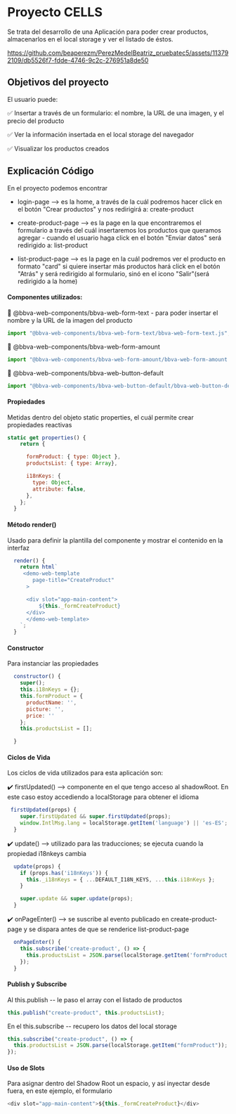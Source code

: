 # Proyecto CELLS

Se trata del desarrollo de una Aplicación para poder crear productos, almacenarlos en el local storage y ver el listado de éstos.


https://github.com/beaperezm/PerezMedelBeatriz_pruebatec5/assets/113792109/db5526f7-fdde-4746-9c2c-276951a8de50


## Objetivos del proyecto

El usuario puede:

✅ Insertar a través de un formulario: el nombre, la URL de una imagen, y el precio del producto

✅ Ver la información insertada en el local storage del navegador

✅ Visualizar los productos creados

## Explicación Código

En el proyecto podemos encontrar

- login-page --> es la home, a través de la cuál podremos hacer click en el botón "Crear productos" y nos redirigirá a: create-product

- create-product-page --> es la page en la que encontraremos el formulario a través del cuál insertaremos los productos que queramos agregar - cuando el usuario haga click en el botón "Enviar datos" será redirigido a: list-product

- list-product-page --> es la page en la cuál podremos ver el producto en formato "card"
  si quiere insertar más productos hará click en el botón "Atrás" y será redirigido al formulario, sinó en el icono "Salir"(será redirigido a la home)

#### Componentes utilizados:

🔹 @bbva-web-components/bbva-web-form-text - para poder insertar el nombre y la URL de la imagen del producto

```javascript
import "@bbva-web-components/bbva-web-form-text/bbva-web-form-text.js";
```

🔹 @bbva-web-components/bbva-web-form-amount

```javascript
import "@bbva-web-components/bbva-web-form-amount/bbva-web-form-amount.js";
```

🔹 @bbva-web-components/bbva-web-button-default

```javascript
import "@bbva-web-components/bbva-web-button-default/bbva-web-button-default.js";
```

#### Propiedades

Metidas dentro del objeto static properties, el cuál permite crear propiedades reactivas

```javascript
static get properties() {
    return {

      formProduct: { type: Object },
      productsList: { type: Array},

      i18nKeys: {
        type: Object,
        attribute: false,
      },
    };
  }
```

#### Método render()

Usado para definir la plantilla del componente y mostrar el contenido en la interfaz

```javascript
  render() {
    return html`
     <demo-web-template
        page-title="CreateProduct"
      >

      <div slot="app-main-content">
          ${this._formCreateProduct}
      </div>
      </demo-web-template>
    `;
  }
```

#### Constructor

Para instanciar las propiedades

```javascript
  constructor() {
    super();
    this.i18nKeys = {};
    this.formProduct = {
      productName: '',
      picture: '',
      price: ''
    };
    this.productsList = [];

  }
```

#### Ciclos de Vida

Los ciclos de vida utilizados para esta aplicación son:

✔️ firstUpdated() --> componente en el que tengo acceso al shadowRoot.
En este caso estoy accediendo a localStorage para obtener el idioma

```javascript
 firstUpdated(props) {
    super.firstUpdated && super.firstUpdated(props);
    window.IntlMsg.lang = localStorage.getItem('language') || 'es-ES';
  }
```

✔️ update() --> utilizado para las traducciones; se ejecuta cuando la propiedad i18nkeys cambia

```javascript
  update(props) {
    if (props.has('i18nKeys')) {
      this._i18nKeys = { ...DEFAULT_I18N_KEYS, ...this.i18nKeys };
    }

    super.update && super.update(props);
  }
```

✔️ onPageEnter() --> se suscribe al evento publicado en create-product-page y se dispara antes de que se renderice list-product-page

```javascript
  onPageEnter() {
    this.subscribe('create-product', () => {
      this.productsList = JSON.parse(localStorage.getItem('formProduct'));
    });
  }
```

#### Publish y Subscribe

Al this.publish -- le paso el array con el listado de productos

```javascript
this.publish("create-product", this.productsList);
```

En el this.subscribe -- recupero los datos del local storage

```javascript
this.subscribe("create-product", () => {
  this.productsList = JSON.parse(localStorage.getItem("formProduct"));
});
```

#### Uso de Slots

Para asignar dentro del Shadow Root un espacio, y así inyectar desde fuera, en este ejemplo, el formulario

```javascript
<div slot="app-main-content">${this._formCreateProduct}</div>
```
